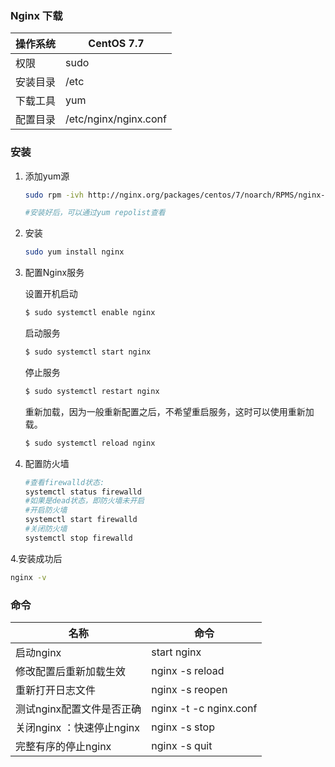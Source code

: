 ### Nginx 下载

| 操作系统 | CentOS 7.7            |
| -------- | --------------------- |
| 权限     | sudo                  |
| 安装目录 | /etc                  |
| 下载工具 | yum                   |
| 配置目录 | /etc/nginx/nginx.conf |

### 安装

1. 添加yum源

   ```bash
   sudo rpm -ivh http://nginx.org/packages/centos/7/noarch/RPMS/nginx-release-centos-7-0.el7.ngx.noarch.rpm
   
   #安装好后，可以通过yum repolist查看
   ```

2. 安装

   ```bash
   sudo yum install nginx
   ```

3. 配置Nginx服务

   设置开机启动

   ```bash
   $ sudo systemctl enable nginx
   ```

   启动服务

   ```bash
   $ sudo systemctl start nginx
   ```

   停止服务

   ```bash
   $ sudo systemctl restart nginx
   ```

   重新加载，因为一般重新配置之后，不希望重启服务，这时可以使用重新加载。

   ```bash
   $ sudo systemctl reload nginx
   ```

4. 配置防火墙

   ``` bash
   #查看firewalld状态:
   systemctl status firewalld
   #如果是dead状态，即防火墙未开启
   #开启防火墙
   systemctl start firewalld
   #关闭防火墙
   systemctl stop firewalld
   ```

4.安装成功后

```bash
nginx -v
```

### 命令

| 名称                      | 命令                   |
| ------------------------- | ---------------------- |
| 启动nginx                 | start nginx            |
| 修改配置后重新加载生效    | nginx -s reload        |
| 重新打开日志文件          | nginx -s reopen        |
| 测试nginx配置文件是否正确 | nginx -t -c nginx.conf |
| 关闭nginx ：快速停止nginx | nginx -s stop          |
| 完整有序的停止nginx       | nginx -s quit          |

